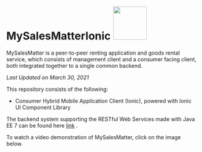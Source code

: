 # MySalesMatterIonic <img src="https://i.imgur.com/LF9MtX4.jpg" width="88">
MySalesMatter is a peer-to-peer renting application and goods rental service, which consists of management client and a consumer facing client, both integrated together to a single common backend.

_Last Updated on March 30, 2021_

This repository consists of the following:

- Consumer Hybrid Mobile Application Client (Ionic), powered with Ionic UI Component Library

The backend system supporting the RESTful Web Services made with Java EE 7 can be found here [link](https://github.com/yukineowq/MySalesMatterJsf) .

To watch a video demonstration of MySalesMatter, click on the image below.
